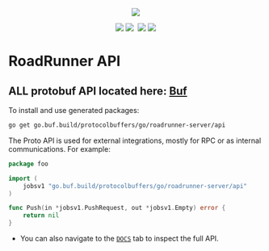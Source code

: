 <p align="center">
 <a href="https://roadrunner.dev" target="_blank">
  <picture>
    <source media="(prefers-color-scheme: dark)" srcset="https://user-images.githubusercontent.com/7326800/205905278-3899e2c8-5c15-4347-820b-a8ea4c5ba2d7.png">
    <img align="center" src="https://user-images.githubusercontent.com/796136/50286124-6f7f3780-046f-11e9-9f45-e8fedd4f786d.png">
  </picture>
</a>
</p>
<p align="center">
 <a href="https://packagist.org/packages/spiral/roadrunner"><img src="https://poser.pugx.org/spiral/roadrunner/version"></a>
	<a href="https://pkg.go.dev/github.com/roadrunner-server/api/v2?tab=doc"><img src="https://godoc.org/github.com/roadrunner-server/api/v2?status.svg"></a>
	<a href="https://github.com/roadrunner-server/api/actions"><img src="https://github.com/roadrunner-server/api/workflows/Linters/badge.svg" alt=""></a>
	<a href="https://goreportcard.com/report/github.com/roadrunner-server/api"><img src="https://goreportcard.com/badge/github.com/roadrunner-server/api"></a>
	<a href="https://discord.gg/TFeEmCs"><img src="https://img.shields.io/badge/discord-chat-magenta.svg"></a>
</p>

# RoadRunner API

## ALL protobuf API located here: [Buf](https://buf.build/roadrunner-server/api)  
To install and use generated packages:
```bash
go get go.buf.build/protocolbuffers/go/roadrunner-server/api
```

The Proto API is used for external integrations, mostly for RPC or as internal communications. For example:
```go
package foo

import (
	jobsv1 "go.buf.build/protocolbuffers/go/roadrunner-server/api"
)

func Push(in *jobsv1.PushRequest, out *jobsv1.Empty) error {
	return nil
}
```
 
- You can also navigate to the [`DOCS`](https://buf.build/roadrunner-server/api/docs) tab to inspect the full API.
